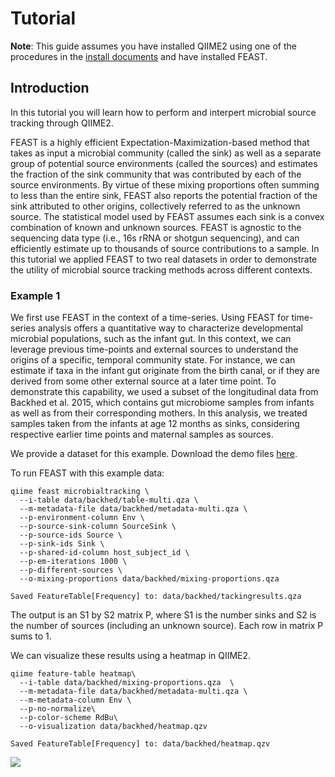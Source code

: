 
# Tutorial 
**Note**: This guide assumes you have installed QIIME2 using one of the procedures in the [install documents](https://docs.qiime2.org/2019.7/install/) and have installed FEAST.


## Introduction 

In this tutorial you will learn how to perform and interpert microbial source tracking through QIIME2. 

FEAST is a highly efficient Expectation-Maximization-based method that takes as input a microbial community (called the sink) as well as a separate group of potential source environments (called the sources) and estimates the fraction of the sink community that was contributed by each of the source environments. By virtue of these mixing proportions often summing to less than the entire sink, FEAST also reports the potential fraction of the sink attributed to other origins, collectively referred to as the unknown source. The statistical model used by FEAST assumes each sink is a convex combination of known and unknown sources. FEAST is agnostic to the sequencing data type (i.e., 16s rRNA or shotgun sequencing), and can efficiently estimate up to thousands of source contributions to a sample. In this tutorial we applied FEAST to two real datasets in order to demonstrate the utility of microbial source tracking methods across different contexts.  


### Example 1
We first use FEAST in the context of a time-series.  Using FEAST for time-series analysis offers a quantitative way to characterize developmental microbial populations, such as the infant gut. In this context, we can leverage previous time-points and external sources to understand the origins of a specific, temporal community state. For instance, we can estimate if taxa in the infant gut originate from the birth canal, or if they are derived from some other external source at a later time point. To demonstrate this capability, we used a subset of the longitudinal data from Backhed et al. 2015, which contains gut microbiome samples from infants as well as from their corresponding mothers. In this analysis, we treated samples taken from the infants at age 12 months as sinks, considering respective earlier time points and maternal samples as sources.


We provide a dataset for this example. Download the demo files <a href="https://github.com/cameronmartino/FEAST/tree/FEAST_beta/q2_FEAST/tests/data">here</a>.

To run FEAST with this example data:

```shell
qiime feast microbialtracking \
  --i-table data/backhed/table-multi.qza \
  --m-metadata-file data/backhed/metadata-multi.qza \
  --p-environment-column Env \
  --p-source-sink-column SourceSink \
  --p-source-ids Source \
  --p-sink-ids Sink \
  --p-shared-id-column host_subject_id \
  --p-em-iterations 1000 \
  --p-different-sources \
  --o-mixing-proportions data/backhed/mixing-proportions.qza 
```
```Saved FeatureTable[Frequency] to: data/backhed/tackingresults.qza```

The output is an S1 by S2 matrix P, where S1 is the number sinks and S2 is the number of sources (including an unknown source). Each row in matrix P sums to 1.

We can visualize these results using a heatmap in QIIME2.

```shell
qiime feature-table heatmap\
  --i-table data/backhed/mixing-proportions.qza  \
  --m-metadata-file data/backhed/metadata-multi.qza \
  --m-metadata-column Env \
  --p-no-normalize\
  --p-color-scheme RdBu\
  --o-visualization data/backhed/heatmap.qzv
```
```Saved FeatureTable[Frequency] to: data/backhed/heatmap.qzv```

![](etc/backhed-feature-table-heatmap.png) 
